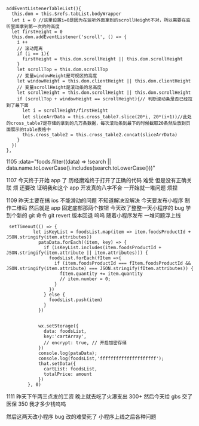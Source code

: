<template>
    <div id="app">
        <el-table
                :data="tableData"
                style="width: 100%"
                height="250"
                ref="myTable">
            <el-table-column
                    type="index"
                    width="50">
            </el-table-column>
            <el-table-column
                    prop="email"
                    label="邮箱">
            </el-table-column>
            <el-table-column
                    prop="name"
                    label="姓名">
            </el-table-column>
            <el-table-column
                    prop="address"
                    label="地址">
            </el-table-column>
        </el-table>
    </div>
</template>
<script>
    import jsonData from './../data/data.json'

    export default {
        name: 'Table',
        components: {},
        data() {
            return {
                tableData: [],
                currentPage: 1,
                pageSize: 10,
                totalPage: 0
            }
        },
        created() {
            this.totalPage = jsonData.length / this.pageSize
            this.loadData()
        },
        mounted() {
            this.tableListener()
        },
        methods: {
            loadData() {
                console.log('getData')
                //这里模拟请求数据，最后一页数据不够pageSize时有BUG，暂不处理
                let data = jsonData.splice((this.currentPage - 1) * this.pageSize, this.pageSize)
                this.tableData = this.tableData.concat(data);
                console.log("表格数据量：",this.tableData.length)
            },
            tableListener() {
                console.log("监听表格dom对象的滚动事件")
                let that = this;
                let dom = that.$refs.myTable.bodyWrapper
                dom.addEventListener("scroll", function () {
                    const scrollDistance = dom.scrollHeight - dom.scrollTop - dom.clientHeight;
                    // console.log("scroll", scrollDistance)
                    if (scrollDistance <= 0) {//等于0证明已经到底，可以请求接口
                        if (that.currentPage < that.totalPage) {//当前页数小于总页数就请求
                            that.currentPage++;//当前页数自增
                            //请求接口的代码
                            that.loadData()
                        }
                    }
                })
            }
        },
    }

</script>

```
addEventListenerTableList(){
  this.dom = this.$refs.tabList.bodyWrapper
  let i = 0 //这里设置i=0是因为在监听外面拿到的scrollHeight不对，所以需要在监听里面拿到第一次的的高度
  let firstHeight = 0
  this.dom.addEventListener('scroll', () => {
    i ++
    // 滚动距离
    if (i == 1){
      firstHeight = this.dom.scrollHeight || this.dom.scrollHeight
    }
    let scrollTop = this.dom.scrollTop
    // 变量windowHeight是可视区的高度
    let windowHeight = this.dom.clientHeight || this.dom.clientHeight
    // 变量scrollHeight是滚动条的总高度
    let scrollHeight = this.dom.scrollHeight || this.dom.scrollHeight
    if (scrollTop + windowHeight == scrollHeight){// 判断滚动条是否已经拉到了最下面
      let i = scrollHeight/firstHeight
      let sliceArrData = this.cross_table7.slice(20*i, 20*(i+1))//此处的cross_table7是存储的拿到的几万条数据，每次滚动条到最下的时候截取20条然后放到页面展示的table表格中
      this.cross_table2 = this.cross_table2.concat(sliceArrData)
    }
  })
},
```

1105
:data="foods.filter((data) => !search || data.name.toLowerCase().includes(search.toLowerCase()))"

1107
今天终于开始 app 了 历经磨难终于打开了正确的代码
难受 但是没有正确关联 烦 还要改 证明我和这个 app 开发真的八字不合
一开始就一堆问题 烦捏

1109
昨天主要在搞 ios 不能滑动的问题 不知道解决没解决
今天要发布小程序 制作二维码 然后就是 app 固定底部那两个按钮
今天改了整整一天小程序的 bug 学到个新的 git 命令 git revert 版本回退
呜呜
随着小程序发布 一堆问题浮上线

```
 setTimeout(() => {
          let isKeyList = foodsList.map(item => item.foodsProductId + JSON.stringify(item.attributes))
            pataData.forEach((item, key) => {
              if (isKeyList.includes(item.foodsProductId + JSON.stringify(item.attribute || item.attributes))) {
                foodsList.forEach(fItem =>{
                  if (item.foodsProductId === fItem.foodsProductId && JSON.stringify(item.attribute) === JSON.stringify(fItem.attributes)) {
                    fItem.quantity += item.quantity
                    // item.number = 0;
                  }
                })
              } else {
                foodsList.push(item)
              }
            })


            wx.setStorage({
              data: foodsList,
              key:'cartArray',
              // encrypt: true, // 开启加密存储
            })
            console.log(pataData);
            console.log(foodsList,'fffffffffffffffffffff');
            that.setData({
              cartList: foodsList,
              totalPrice: amount
            })
        }, 0)
```

1111
昨天下午两三点发的工资 晚上就去吃了火瀑支出 300+
然后今天给 gbs 交了医保 350
我才多少钱呜呜

然后这两天改小程序 bug 改的难受死了
小程序上线之后各种问题
